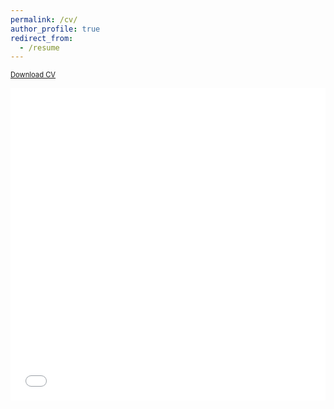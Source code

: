 ```yaml
---
permalink: /cv/
author_profile: true
redirect_from:
  - /resume
---
```


<a href="/files/Diogo_cv.pdf" target="_blank" class="btn--research" style="font-size:0.8em">Download CV <i class="fas fa-fw fa-file-pdf zoom" aria-hidden="true"></i></a>
<iframe src="/files/Diogo_cv.pdf" width="100%" height="500" frameborder="no" border="0" marginwidth="0" marginheight="0"></iframe>
  
